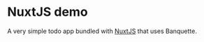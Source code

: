 # NuxtJS demo

A very simple todo app bundled with [NuxtJS](https://v3.nuxtjs.org/) that uses Banquette.

